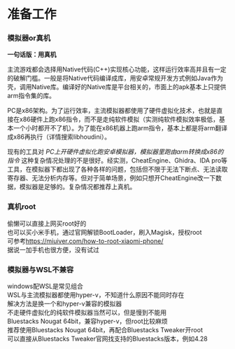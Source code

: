 # 准备工作
### 模拟器or真机
**一句话版：用真机**  

主流游戏都会选择用Native代码(C++)实现核心功能，这样运行效率高并且有一定的破解门槛。一般是将Native代码编译成库，用安卓常规开发方式例如Java作为壳，调用Native库。编译好的Native库是平台相关的，市面上的apk基本上只提供arm指令集的库。

PC是x86架构。为了运行效率，主流模拟器都使用了硬件虚拟化技术，也就是直接在x86硬件上跑x86指令，而不是走纯软件模拟（实测纯软件模拟效率极低，基本一个小时都开不了机）。为了能在x86机器上跑arm指令，基本上都是将arm翻译成x86再执行（详情搜索libhoudini）。

现有的工具对 *PC上开硬件虚拟化跑安卓模拟器，模拟器里跑由arm转换成x86的指令* 这种复杂情况处理的不是很好。经实测，CheatEngine、Ghidra、IDA pro等工具，在模拟器下都出现了各种各样的问题，包括但不限于无法下断点、无法读取寄存器、无法分析内存等。但对于简单场景，例如只想开CheatEngine改一下数据，模拟器是足够的。复杂情况都推荐上真机。
### 真机root  
偷懒可以直接上网买root好的  
也可以买小米手机，通过官网解锁BootLoader，刷入Magisk，授权root  
可参考<https://miuiver.com/how-to-root-xiaomi-phone/>  
据说一加手机也很方便，没有试过  

### 模拟器与WSL不兼容  
windows配WSL是常见组合  
WSL与主流模拟器都使用hyper-v，不知道什么原因不能同时存在  
解决方法是换一个和hyper-v兼容的模拟器  
不走硬件虚拟化的纯软件模拟器当然可以，但是慢到不能用  
Bluestacks Nougat 64bit，兼容hyper-v，但root比较麻烦  
推荐使用Bluestacks Nougat 64bit，再配合Bluestacks Tweaker开root  
可以直接从Bluestacks Tweaker官网找支持的Bluestacks版本，例如4.28  
